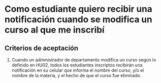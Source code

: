 # Como estudiante quiero recibir una notificación cuando se modifica un curso al que me inscribí

## Criterios de aceptación
1. Cuando un administrador de departamento modifica un curso según lo definido en HU02, todos los estudiantes inscriptos recibirán una notificación en su celular que informa el nombre del curso, y/o el nombre de la materia, y el hecho de que el curso fue eliminado.